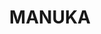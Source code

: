 ---
lastmod: '2025-04-06T06:05:20+00:00'
latitude: -35.330382
layout: suburb
longitude: 149.125739
postcode: '2603'
state: ACT
title: MANUKA
url: /act/manuka/
---